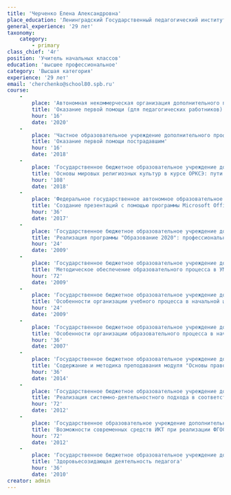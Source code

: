 ```yaml
---
title: 'Черченко Елена Александровна'
place_education: 'Ленинградский Государственный педагогический институт им.А.И.Герцена'
general_experience: '29 лет'
taxonomy:
    category:
        - primary
class_chief: '4г'
position: 'Учитель начальных классов'
education: 'высшее профессиональное'
category: 'Высшая категория'
experience: '29 лет'
email: 'cherchenko@school80.spb.ru'
course: 
    -
        place: 'Автономная некоммерческая организация дополнительного профессионального образования "Учебный центр "Педагогический альянс"'
        title: 'Оказание первой помощи (для педагогических работников)'
        hour: '16'
        date: '2020'
    -
        place: 'Частное образовательное учреждение дополнительного профессионального образования Образовательный центр охраны труда'
        title: 'Оказание первой помощи пострадавшим'
        hour: '16'
        date: '2018'
    -
        place: 'Государственное бюджетное образовательное учреждение дополнительного профессионального образования (повышения квалификации) специалистов Санкт-Петербургская академия постдипломного педагогического образования'
        title: 'Основы мировых религиозных культур в курсе ОРКСЭ: пути реализации в ФГОС'
        hour: '108'
        date: '2018'
    -
        place: 'Федеральное государственное автономное образовательное учреждение высшего образования «Санкт-Петербургский национальный исследовательский университет информационных технологий, механики и оптики»'
        title: 'Создание презентаций с помощью программы Microsoft Office PowerPoint (начальный уровень)'
        hour: '36'
        date: '2017'
    -
        place: 'Государственное бюджетное образовательное учреждение дополнительного профессионального образования (повышения квалификации) специалистов Санкт-Петербургская академия постдипломного педагогического образования'
        title: 'Реализация программы "Образование 2020": профессиональные достижения педагогов-конкурсантов'
        hour: '24'
        date: '2009'
    -
        place: 'Государственное бюджетное образовательное учреждение дополнительного профессионального образования (повышения квалификации) специалистов Санкт-Петербургская академия постдипломного педагогического образования'
        title: 'Методическое обеспечение образовательного процесса в УМК "Начальная школа XXI века"'
        hour: '72'
        date: '2009'
    -
        place: 'Государственное бюджетное образовательное учреждение дополнительного педагогического профессионального образования центр повышения квалификации специалистов Фрунзенского района Санкт-Петербурга «Информационно-методический центр»'
        title: 'Особенности организации учебного процесса в начальной школе'
        hour: '24'
        date: '2009'
    -
        place: 'Государственное бюджетное образовательное учреждение дополнительного педагогического профессионального образования центр повышения квалификации специалистов Фрунзенского района Санкт-Петербурга «Информационно-методический центр»'
        title: 'Особенности организации образовательного процесса в начальной школе'
        hour: '36'
        date: '2007'
    -
        place: 'Государственное бюджетное образовательное учреждение дополнительного профессионального образования (повышения квалификации) специалистов Санкт-Петербургская академия постдипломного педагогического образования'
        title: 'Содержание и методика преподавания модуля "Основы православной культуры"'
        hour: '36'
        date: '2014'
    -
        place: 'Государственное бюджетное образовательное учреждение дополнительного профессионального образования (повышения квалификации) специалистов Санкт-Петербургская академия постдипломного педагогического образования'
        title: 'Реализация системно-деятельностного подхода в соответствии с ФГОС НОО'
        hour: '72'
        date: '2012'
    -
        place: 'Государственное образовательное учреждение дополнительного профессионального образования центр повышения квалификации специалистов Санкт-Петербурга "Региональный центр оценки качества и информационных технологий"'
        title: 'Возможности современных средств ИКТ при реализации ФГОС начального общего образования'
        hour: '72'
        date: '2012'
    -
        place: 'Государственное бюджетное образовательное учреждение дополнительного профессионального образования (повышения квалификации) специалистов Санкт-Петербургская академия постдипломного педагогического образования'
        title: 'Здоровьесозидающая деятельность педагога'
        hour: '36'
        date: '2010'
creator: admin
---
```

